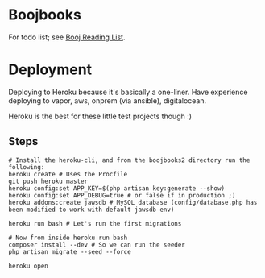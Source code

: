 # Boojbooks

For todo list; see [Booj Reading List](https://github.com/ActiveWebsite/boojbooks/blob/f0a437211cb90a50278b10e7bbaee4df785578b5/README.md).

# Deployment

Deploying to Heroku because it's basically a one-liner. Have experience deploying to vapor, aws, onprem (via ansible), digitalocean.

Heroku is the best for these little test projects though :)

## Steps
```
# Install the heroku-cli, and from the boojbooks2 directory run the following:
heroku create # Uses the Procfile
git push heroku master
heroku config:set APP_KEY=$(php artisan key:generate --show) 
heroku config:set APP_DEBUG=true # or false if in production ;)
heroku addons:create jawsdb # MySQL database (config/database.php has been modified to work with default jawsdb env)

heroku run bash # Let's run the first migrations

# Now from inside heroku run bash
composer install --dev # So we can run the seeder
php artisan migrate --seed --force

heroku open
```
